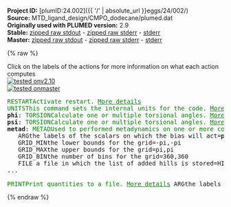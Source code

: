 **Project ID:** [plumID:24.002]({{ '/' | absolute_url }}eggs/24/002/)  
**Source:** MTD_ligand_design/CMPO_dodecane/plumed.dat  
**Originally used with PLUMED version:** 2.9  
**Stable:** [zipped raw stdout](plumed.dat.plumed.stdout.txt.zip) - [zipped raw stderr](plumed.dat.plumed.stderr.txt.zip) - [stderr](plumed.dat.plumed.stderr)  
**Master:** [zipped raw stdout](plumed.dat.plumed_master.stdout.txt.zip) - [zipped raw stderr](plumed.dat.plumed_master.stderr.txt.zip) - [stderr](plumed.dat.plumed_master.stderr)  

{% raw %}
<div class="plumedpreheader">
<div class="headerInfo" id="value_details_data/MTD_ligand_design/CMPO_dodecane/plumed.dat"> Click on the labels of the actions for more information on what each action computes </div>
<div class="containerBadge">
<div class="headerBadge"><a href="plumed.dat.plumed.stderr"><img src="https://img.shields.io/badge/v2.10-passing-green.svg" alt="tested onv2.10" /></a></div>
<div class="headerBadge"><a href="plumed.dat.plumed_master.stderr"><img src="https://img.shields.io/badge/master-passing-green.svg" alt="tested onmaster" /></a></div>
</div>
</div>
<pre class="plumedlisting">
<span class="plumedtooltip" style="color:green">RESTART<span class="right">Activate restart. <a href="https://www.plumed.org/doc-master/user-doc/html/RESTART" style="color:green">More details</a><i></i></span></span>
<span style="display:none;" id="data/MTD_ligand_design/CMPO_dodecane/plumed.dat">The RESTART action with label <b></b> calculates something</span><span class="plumedtooltip" style="color:green">UNITS<span class="right">This command sets the internal units for the code. <a href="https://www.plumed.org/doc-master/user-doc/html/UNITS" style="color:green">More details</a><i></i></span></span> <span class="plumedtooltip">LENGTH<span class="right">the units of lengths<i></i></span></span>=A <span class="plumedtooltip">ENERGY<span class="right">the units of energy<i></i></span></span>=kcal/mol <span class="plumedtooltip">TIME<span class="right">the units of time<i></i></span></span>=fs
<b name="data/MTD_ligand_design/CMPO_dodecane/plumed.datphi" onclick='showPath("data/MTD_ligand_design/CMPO_dodecane/plumed.dat","data/MTD_ligand_design/CMPO_dodecane/plumed.datphi","data/MTD_ligand_design/CMPO_dodecane/plumed.datphi","brown")'>phi</b>: <span class="plumedtooltip" style="color:green">TORSION<span class="right">Calculate one or multiple torsional angles. <a href="https://www.plumed.org/doc-master/user-doc/html/TORSION" style="color:green">More details</a><i></i></span></span> <span class="plumedtooltip">ATOMS<span class="right">the four atoms involved in the torsional angle<i></i></span></span>=13,12,39,42 
<span style="display:none;" id="data/MTD_ligand_design/CMPO_dodecane/plumed.datphi">The TORSION action with label <b>phi</b> calculates the following quantities:<table  align="center" frame="void" width="95%" cellpadding="5%"><tr><td width="5%"><b> Quantity </b>  </td><td><b> Description </b> </td></tr><tr><td width="5%">phi.value</td><td>the TORSION involving these atoms</td></tr></table></span><b name="data/MTD_ligand_design/CMPO_dodecane/plumed.datpsi" onclick='showPath("data/MTD_ligand_design/CMPO_dodecane/plumed.dat","data/MTD_ligand_design/CMPO_dodecane/plumed.datpsi","data/MTD_ligand_design/CMPO_dodecane/plumed.datpsi","brown")'>psi</b>: <span class="plumedtooltip" style="color:green">TORSION<span class="right">Calculate one or multiple torsional angles. <a href="https://www.plumed.org/doc-master/user-doc/html/TORSION" style="color:green">More details</a><i></i></span></span> <span class="plumedtooltip">ATOMS<span class="right">the four atoms involved in the torsional angle<i></i></span></span>=12,39,42,43
<span style="display:none;" id="data/MTD_ligand_design/CMPO_dodecane/plumed.datpsi">The TORSION action with label <b>psi</b> calculates the following quantities:<table  align="center" frame="void" width="95%" cellpadding="5%"><tr><td width="5%"><b> Quantity </b>  </td><td><b> Description </b> </td></tr><tr><td width="5%">psi.value</td><td>the TORSION involving these atoms</td></tr></table></span><b name="data/MTD_ligand_design/CMPO_dodecane/plumed.datmetad" onclick='showPath("data/MTD_ligand_design/CMPO_dodecane/plumed.dat","data/MTD_ligand_design/CMPO_dodecane/plumed.datmetad","data/MTD_ligand_design/CMPO_dodecane/plumed.datmetad","brown")'>metad</b>: <span class="plumedtooltip" style="color:green">METAD<span class="right">Used to performed metadynamics on one or more collective variables. <a href="https://www.plumed.org/doc-master/user-doc/html/METAD" style="color:green">More details</a><i></i></span></span> ...
   <span class="plumedtooltip">ARG<span class="right">the labels of the scalars on which the bias will act<i></i></span></span>=<b name="data/MTD_ligand_design/CMPO_dodecane/plumed.datphi">phi</b>,<b name="data/MTD_ligand_design/CMPO_dodecane/plumed.datpsi">psi</b> <span class="plumedtooltip">SIGMA<span class="right">the widths of the Gaussian hills<i></i></span></span>=0.1,0.1 <span class="plumedtooltip">HEIGHT<span class="right">the heights of the Gaussian hills<i></i></span></span>=0.12 <span class="plumedtooltip">PACE<span class="right">the frequency for hill addition<i></i></span></span>=1000 
   <span class="plumedtooltip">GRID_MIN<span class="right">the lower bounds for the grid<i></i></span></span>=-pi,-pi
   <span class="plumedtooltip">GRID_MAX<span class="right">the upper bounds for the grid<i></i></span></span>=pi,pi
   <span class="plumedtooltip">GRID_BIN<span class="right">the number of bins for the grid<i></i></span></span>=360,360
   <span class="plumedtooltip">FILE<span class="right"> a file in which the list of added hills is stored<i></i></span></span>=HILLS
... 
<br/><span style="display:none;" id="data/MTD_ligand_design/CMPO_dodecane/plumed.datmetad">The METAD action with label <b>metad</b> calculates the following quantities:<table  align="center" frame="void" width="95%" cellpadding="5%"><tr><td width="5%"><b> Quantity </b>  </td><td><b> Description </b> </td></tr><tr><td width="5%">metad.bias</td><td>the instantaneous value of the bias potential</td></tr></table></span><span class="plumedtooltip" style="color:green">PRINT<span class="right">Print quantities to a file. <a href="https://www.plumed.org/doc-master/user-doc/html/PRINT" style="color:green">More details</a><i></i></span></span> <span class="plumedtooltip">ARG<span class="right">the labels of the values that you would like to print to the file<i></i></span></span>=<b name="data/MTD_ligand_design/CMPO_dodecane/plumed.datphi">phi</b>,<b name="data/MTD_ligand_design/CMPO_dodecane/plumed.datpsi">psi</b>,<b name="data/MTD_ligand_design/CMPO_dodecane/plumed.datmetad">metad.bias</b> <span class="plumedtooltip">STRIDE<span class="right"> the frequency with which the quantities of interest should be output<i></i></span></span>=200 <span class="plumedtooltip">FILE<span class="right">the name of the file on which to output these quantities<i></i></span></span>=COLVAR
</pre>
{% endraw %}
